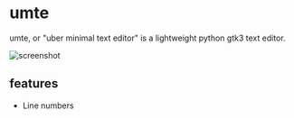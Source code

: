 # umte
umte, or "uber minimal text editor" is a lightweight python gtk3 text editor.

![screenshot](http://i.imgur.com/Yi44g.png)

## features
<!--* Basic text editor functionality-->
<!--* Syntax highlighting-->
* Line numbers


